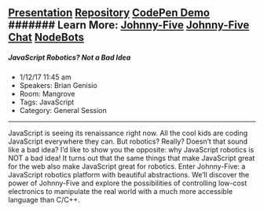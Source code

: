 [Presentation](http://briangenisio.com/js-robotics)
[Repository](https://github.com/BrianGenisio/js-robotics)
[CodePen Demo](http://codepen.io/BrianGenisio/pen/PbaLKo)
####### Learn More:
[Johnny-Five](http://johnny-five.io)
[Johnny-Five Chat](https://gitter.im/rwaldron/johnny-five)
[NodeBots](http://nodebots.io/)
---
##### JavaScript Robotics? Not a Bad Idea
* 1/12/17 11:45 am
* Speakers: Brian Genisio
* Room: Mangrove
* Tags: JavaScript
* Category: General Session
---
JavaScript is seeing its renaissance right now. All the cool kids are coding JavaScript everywhere they can. But robotics? Really? Doesn’t that sound like a bad idea? I’d like to show you the opposite: why JavaScript robotics is NOT a bad idea! It turns out that the same things that make JavaScript great for the web also make JavaScript great for robotics. Enter Johnny-Five: a JavaScript robotics platform with beautiful abstractions. We’ll discover the power of Johnny-Five and explore the possibilities of controlling low-cost electronics to manipulate the real world with a much more accessible language than C/C++.
